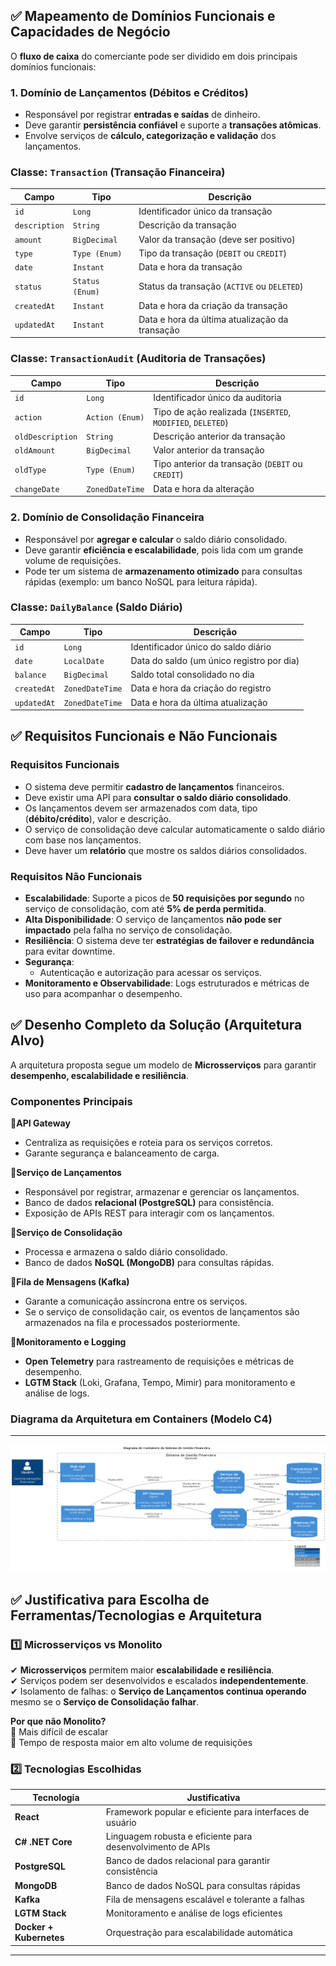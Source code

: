 ## ✅ **Mapeamento de Domínios Funcionais e Capacidades de Negócio**  

O **fluxo de caixa** do comerciante pode ser dividido em dois principais domínios funcionais:  

### **1. Domínio de Lançamentos (Débitos e Créditos)**  
- Responsável por registrar **entradas e saídas** de dinheiro.  
- Deve garantir **persistência confiável** e suporte a **transações atômicas**.  
- Envolve serviços de **cálculo, categorização e validação** dos lançamentos.

### **Classe: `Transaction` (Transação Financeira)**

| **Campo**      | **Tipo**        | **Descrição**                                  |
|----------------|-----------------|------------------------------------------------|
| `id`           | `Long`          | Identificador único da transação               |
| `description`  | `String`        | Descrição da transação                         |
| `amount`       | `BigDecimal`    | Valor da transação (deve ser positivo)         |
| `type`         | `Type (Enum)`   | Tipo da transação (`DEBIT` ou `CREDIT`)        |
| `date`         | `Instant`       | Data e hora da transação                       |
| `status`       | `Status (Enum)` | Status da transação (`ACTIVE` ou `DELETED`)    |
| `createdAt`    | `Instant`       | Data e hora da criação da transação            |
| `updatedAt`    | `Instant`       | Data e hora da última atualização da transação |

### **Classe: `TransactionAudit` (Auditoria de Transações)**

| **Campo**         | **Tipo**        | **Descrição**                                              |
|-------------------|-----------------|------------------------------------------------------------|
| `id`              | `Long`          | Identificador único da auditoria                           |
| `action`          | `Action (Enum)` | Tipo de ação realizada (`INSERTED`, `MODIFIED`, `DELETED`) |
| `oldDescription`  | `String`        | Descrição anterior da transação                            |
| `oldAmount`       | `BigDecimal`    | Valor anterior da transação                                |
| `oldType`         | `Type (Enum)`   | Tipo anterior da transação (`DEBIT` ou `CREDIT`)           |
| `changeDate`      | `ZonedDateTime` | Data e hora da alteração   



### **2. Domínio de Consolidação Financeira**  
- Responsável por **agregar e calcular** o saldo diário consolidado.  
- Deve garantir **eficiência e escalabilidade**, pois lida com um grande volume de requisições.  
- Pode ter um sistema de **armazenamento otimizado** para consultas rápidas (exemplo: um banco NoSQL para leitura rápida).  

### **Classe: `DailyBalance` (Saldo Diário)**  

| **Campo**      | **Tipo**        | **Descrição**                             |
|----------------|-----------------|-------------------------------------------|
| `id`           | `Long`          | Identificador único do saldo diário       |
| `date`         | `LocalDate`     | Data do saldo (um único registro por dia) |
| `balance`      | `BigDecimal`    | Saldo total consolidado no dia            |
| `createdAt`    | `ZonedDateTime` | Data e hora da criação do registro        |
| `updatedAt`    | `ZonedDateTime` | Data e hora da última atualização         |

## ✅ **Requisitos Funcionais e Não Funcionais**  

### **Requisitos Funcionais**  
- O sistema deve permitir **cadastro de lançamentos** financeiros.
- Deve existir uma API para **consultar o saldo diário consolidado**.
- Os lançamentos devem ser armazenados com data, tipo (**débito/crédito**), valor e descrição.
- O serviço de consolidação deve calcular automaticamente o saldo diário com base nos lançamentos.
- Deve haver um **relatório** que mostre os saldos diários consolidados.

### **Requisitos Não Funcionais**  
- **Escalabilidade**: Suporte a picos de **50 requisições por segundo** no serviço de consolidação, com até **5% de perda permitida**.
- **Alta Disponibilidade**: O serviço de lançamentos **não pode ser impactado** pela falha no serviço de consolidação.
- **Resiliência**: O sistema deve ter **estratégias de failover e redundância** para evitar downtime.
- **Segurança**:  
  - Autenticação e autorização para acessar os serviços.  
- **Monitoramento e Observabilidade**: Logs estruturados e métricas de uso para acompanhar o desempenho.

## ✅ **Desenho Completo da Solução (Arquitetura Alvo)**  

A arquitetura proposta segue um modelo de **Microsserviços** para garantir **desempenho, escalabilidade e resiliência**.  

### **Componentes Principais**  
🔸**API Gateway**  
- Centraliza as requisições e roteia para os serviços corretos.  
- Garante segurança e balanceamento de carga.  

🔸**Serviço de Lançamentos**  
- Responsável por registrar, armazenar e gerenciar os lançamentos.  
- Banco de dados **relacional (PostgreSQL)** para consistência.  
- Exposição de APIs REST para interagir com os lançamentos.  

🔸**Serviço de Consolidação**  
- Processa e armazena o saldo diário consolidado.  
- Banco de dados **NoSQL (MongoDB)** para consultas rápidas.  

🔸**Fila de Mensagens (Kafka)**  
- Garante a comunicação assíncrona entre os serviços.
- Se o serviço de consolidação cair, os eventos de lançamentos são armazenados na fila e processados posteriormente.  

🔸**Monitoramento e Logging**  
- **Open Telemetry** para rastreamento de requisições e métricas de desempenho.
- **LGTM Stack** (Loki, Grafana, Tempo, Mimir) para monitoramento e análise de logs.

### **Diagrama da Arquitetura em Containers (Modelo C4)**
---

![Container Diagram](docs/diagrams/02-ContainerDiagram.png)

## ✅ **Justificativa para Escolha de Ferramentas/Tecnologias e Arquitetura**  

### **1️⃣ Microsserviços vs Monolito**  
✔ **Microsserviços** permitem maior **escalabilidade e resiliência**.  
✔ Serviços podem ser desenvolvidos e escalados **independentemente**.  
✔ Isolamento de falhas: o **Serviço de Lançamentos continua operando** mesmo se o **Serviço de Consolidação falhar**.  

**Por que não Monolito?**  
🚫 Mais difícil de escalar  
🚫 Tempo de resposta maior em alto volume de requisições  

### **2️⃣ Tecnologias Escolhidas**  

| Tecnologia              | Justificativa                                              |
|-------------------------|------------------------------------------------------------|
| **React**               | Framework popular e eficiente para interfaces de usuário   |
| **C# .NET Core**        | Linguagem robusta e eficiente para desenvolvimento de APIs |
| **PostgreSQL**          | Banco de dados relacional para garantir consistência       |
| **MongoDB**             | Banco de dados NoSQL para consultas rápidas                |
| **Kafka**               | Fila de mensagens escalável e tolerante a falhas           |
| **LGTM Stack**          | Monitoramento e análise de logs eficientes                 |
| **Docker + Kubernetes** | Orquestração para escalabilidade automática                |

---
